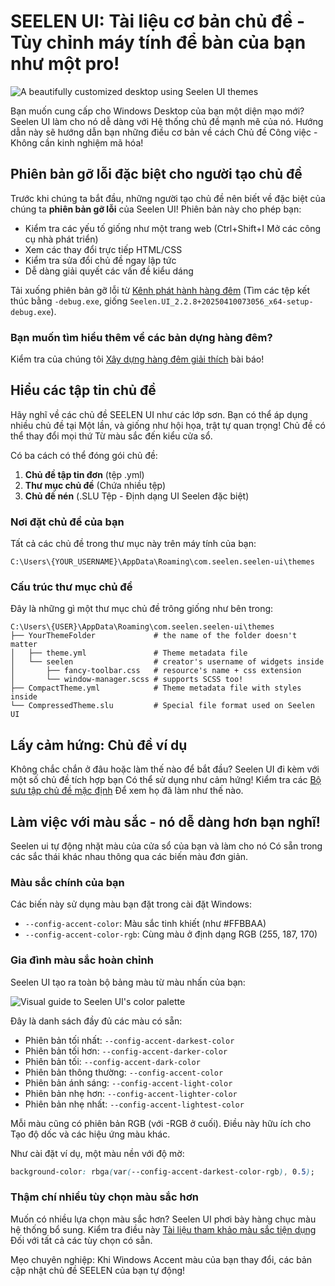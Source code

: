 # SEELEN UI: Tài liệu cơ bản chủ đề - Tùy chỉnh máy tính để bàn của bạn như một pro!

![A beautifully customized desktop using Seelen UI themes](https://raw.githubusercontent.com/Seelen-Inc/sl-blogs/refs/heads/master/blog/seelen-ui-theme-tutorial/image.png)

Bạn muốn cung cấp cho Windows Desktop của bạn một diện mạo mới? Seelen UI làm
cho nó dễ dàng với Hệ thống chủ đề mạnh mẽ của nó. Hướng dẫn này sẽ hướng dẫn
bạn những điều cơ bản về cách Chủ đề Công việc - Không cần kinh nghiệm mã hóa!

## Phiên bản gỡ lỗi đặc biệt cho người tạo chủ đề

Trước khi chúng ta bắt đầu, những người tạo chủ đề nên biết về đặc biệt của
chúng ta **phiên bản gỡ lỗi** của Seelen UI! Phiên bản này cho phép bạn:

- Kiểm tra các yếu tố giống như một trang web (Ctrl+Shift+I Mở các công cụ nhà
  phát triển)
- Xem các thay đổi trực tiếp HTML/CSS
- Kiểm tra sửa đổi chủ đề ngay lập tức
- Dễ dàng giải quyết các vấn đề kiểu dáng

Tải xuống phiên bản gỡ lỗi từ
[Kênh phát hành hàng đêm](https://seelen.io/apps/seelen-ui/releases/nightly)
(Tìm các tệp kết thúc bằng `-debug.exe`, giống
`Seelen.UI_2.2.8+20250410073056_x64-setup-debug.exe`).

### Bạn muốn tìm hiểu thêm về các bản dựng hàng đêm?

Kiểm tra của chúng tôi
[Xây dựng hàng đêm giải thích](https://seelen.io/blog/seelen-ui-nightly) bài
báo!

## Hiểu các tập tin chủ đề

Hãy nghĩ về các chủ đề SEELEN UI như các lớp sơn. Bạn có thể áp dụng nhiều chủ
đề tại Một lần, và giống như hội họa, trật tự quan trọng! Chủ đề có thể thay đổi
mọi thứ Từ màu sắc đến kiểu cửa sổ.

Có ba cách có thể đóng gói chủ đề:

1. **Chủ đề tập tin đơn** (tệp .yml)
2. **Thư mục chủ đề** (Chứa nhiều tệp)
3. **Chủ đề nén** (.SLU Tệp - Định dạng UI Seelen đặc biệt)

### Nơi đặt chủ đề của bạn

Tất cả các chủ đề trong thư mục này trên máy tính của bạn:

```text
C:\Users\{YOUR_USERNAME}\AppData\Roaming\com.seelen.seelen-ui\themes
```

### Cấu trúc thư mục chủ đề

Đây là những gì một thư mục chủ đề trông giống như bên trong:

```text
C:\Users\{USER}\AppData\Roaming\com.seelen.seelen-ui\themes
├── YourThemeFolder             # the name of the folder doesn't matter
│   ├── theme.yml               # Theme metadata file
│   └── seelen                  # creator's username of widgets inside
│       ├── fancy-toolbar.css   # resource's name + css extension
│       └── window-manager.scss # supports SCSS too!
├── CompactTheme.yml            # Theme metadata file with styles inside
└── CompressedTheme.slu         # Special file format used on Seelen UI
```

## Lấy cảm hứng: Chủ đề ví dụ

Không chắc chắn ở đâu hoặc làm thế nào để bắt đầu? Seelen UI đi kèm với một số
chủ đề tích hợp bạn Có thể sử dụng như cảm hứng! Kiểm tra các
[Bộ sưu tập chủ đề mặc định](https://github.com/eythaann/Seelen-UI/tree/master/static/themes)
Để xem họ đã làm như thế nào.

## Làm việc với màu sắc - nó dễ dàng hơn bạn nghĩ!

Seelen ui tự động nhặt màu của cửa sổ của bạn và làm cho nó Có sẵn trong các sắc
thái khác nhau thông qua các biến màu đơn giản.

### Màu sắc chính của bạn

Các biến này sử dụng màu bạn đặt trong cài đặt Windows:

- `--config-accent-color`: Màu sắc tinh khiết (như #FFBBAA)
- `--config-accent-color-rgb`: Cùng màu ở định dạng RGB (255, 187, 170)

### Gia đình màu sắc hoàn chỉnh

Seelen UI tạo ra toàn bộ bảng màu từ màu nhấn của bạn:

![Visual guide to Seelen UI's color palette](https://raw.githubusercontent.com/Seelen-Inc/sl-blogs/refs/heads/master/blog/seelen-ui-theme-tutorial/colors.png)

Đây là danh sách đầy đủ các màu có sẵn:

- Phiên bản tối nhất: `--config-accent-darkest-color`
- Phiên bản tối hơn: `--config-accent-darker-color`
- Phiên bản tối: `--config-accent-dark-color`
- Phiên bản thông thường: `--config-accent-color`
- Phiên bản ánh sáng: `--config-accent-light-color`
- Phiên bản nhẹ hơn: `--config-accent-lighter-color`
- Phiên bản nhẹ nhất: `--config-accent-lightest-color`

Mỗi màu cũng có phiên bản RGB (với -RGB ở cuối). Điều này hữu ích cho Tạo độ dốc
và các hiệu ứng màu khác.

Như cài đặt ví dụ, một màu nền với độ mờ:

```css
background-color: rbga(var(--config-accent-darkest-color-rgb), 0.5);
```

### Thậm chí nhiều tùy chọn màu sắc hơn

Muốn có nhiều lựa chọn màu sắc hơn? Seelen UI phơi bày hàng chục màu hệ thống bổ
sung. Kiểm tra điều này
[Tài liệu tham khảo màu sắc tiện dụng](https://gist.github.com/eythaann/cd9a3cda0206ce23a17f5ea00ec2ba06)
Đối với tất cả các tùy chọn có sẵn.

Mẹo chuyên nghiệp: Khi Windows Accent màu của bạn thay đổi, các bản cập nhật chủ
đề SEELEN của bạn tự động!
